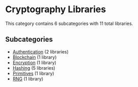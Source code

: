 # Cryptography Libraries

This category contains 6 subcategories with 11 total libraries.

## Subcategories

- [Authentication](Authentication.md) (2 libraries)
- [Blockchain](Blockchain.md) (1 library)
- [Encryption](Encryption.md) (1 library)
- [Hashing](Hashing.md) (5 libraries)
- [Primitives](Primitives.md) (1 library)
- [RNG](RNG.md) (1 library)
